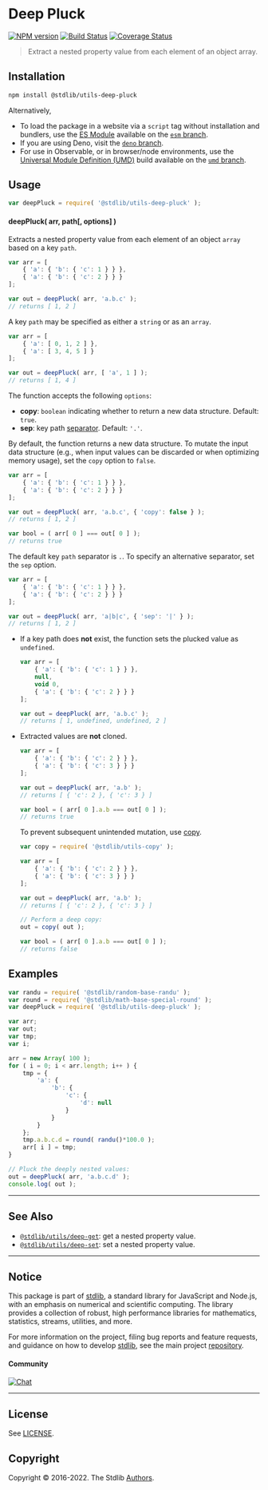 <!--

@license Apache-2.0

Copyright (c) 2018 The Stdlib Authors.

Licensed under the Apache License, Version 2.0 (the "License");
you may not use this file except in compliance with the License.
You may obtain a copy of the License at

   http://www.apache.org/licenses/LICENSE-2.0

Unless required by applicable law or agreed to in writing, software
distributed under the License is distributed on an "AS IS" BASIS,
WITHOUT WARRANTIES OR CONDITIONS OF ANY KIND, either express or implied.
See the License for the specific language governing permissions and
limitations under the License.

-->

# Deep Pluck

[![NPM version][npm-image]][npm-url] [![Build Status][test-image]][test-url] [![Coverage Status][coverage-image]][coverage-url] <!-- [![dependencies][dependencies-image]][dependencies-url] -->

> Extract a nested property value from each element of an object array.

<section class="intro">

</section>

<!-- /.intro -->

<section class="installation">

## Installation

```bash
npm install @stdlib/utils-deep-pluck
```

Alternatively,

-   To load the package in a website via a `script` tag without installation and bundlers, use the [ES Module][es-module] available on the [`esm` branch][esm-url].
-   If you are using Deno, visit the [`deno` branch][deno-url].
-   For use in Observable, or in browser/node environments, use the [Universal Module Definition (UMD)][umd] build available on the [`umd` branch][umd-url].

</section>

<section class="usage">

## Usage

```javascript
var deepPluck = require( '@stdlib/utils-deep-pluck' );
```

#### deepPluck( arr, path\[, options] )

Extracts a nested property value from each element of an object `array` based on a key `path`.

<!-- eslint-disable object-curly-newline, object-curly-spacing -->

```javascript
var arr = [
    { 'a': { 'b': { 'c': 1 } } },
    { 'a': { 'b': { 'c': 2 } } }
];

var out = deepPluck( arr, 'a.b.c' );
// returns [ 1, 2 ]
```

A key `path` may be specified as either a `string` or as an `array`.

<!-- eslint-disable object-curly-newline, object-curly-spacing -->

```javascript
var arr = [
    { 'a': [ 0, 1, 2 ] },
    { 'a': [ 3, 4, 5 ] }
];

var out = deepPluck( arr, [ 'a', 1 ] );
// returns [ 1, 4 ]
```

The function accepts the following `options`:

-   **copy**: `boolean` indicating whether to return a new data structure. Default: `true`.
-   **sep**: key path [separator][@stdlib/utils/deep-get]. Default: `'.'`.

By default, the function returns a new data structure. To mutate the input data structure (e.g., when input values can be discarded or when optimizing memory usage), set the `copy` option to `false`.

<!-- eslint-disable object-curly-newline, object-curly-spacing -->

```javascript
var arr = [
    { 'a': { 'b': { 'c': 1 } } },
    { 'a': { 'b': { 'c': 2 } } }
];

var out = deepPluck( arr, 'a.b.c', { 'copy': false } );
// returns [ 1, 2 ]

var bool = ( arr[ 0 ] === out[ 0 ] );
// returns true
```

The default key `path` separator is `.`. To specify an alternative separator, set the `sep` option.

<!-- eslint-disable object-curly-newline, object-curly-spacing -->

```javascript
var arr = [
    { 'a': { 'b': { 'c': 1 } } },
    { 'a': { 'b': { 'c': 2 } } }
];

var out = deepPluck( arr, 'a|b|c', { 'sep': '|' } );
// returns [ 1, 2 ]
```

</section>

<!-- /.usage -->

<section class="notes">

-   If a key path does **not** exist, the function sets the plucked value as `undefined`.

    <!-- eslint-disable object-curly-newline, object-curly-spacing -->

    ```javascript
    var arr = [
        { 'a': { 'b': { 'c': 1 } } },
        null,
        void 0,
        { 'a': { 'b': { 'c': 2 } } }
    ];

    var out = deepPluck( arr, 'a.b.c' );
    // returns [ 1, undefined, undefined, 2 ]
    ```

-   Extracted values are **not** cloned.

    <!-- eslint-disable object-curly-newline, object-curly-spacing -->

    ```javascript
    var arr = [
        { 'a': { 'b': { 'c': 2 } } },
        { 'a': { 'b': { 'c': 3 } } }
    ];

    var out = deepPluck( arr, 'a.b' );
    // returns [ { 'c': 2 }, { 'c': 3 } ]

    var bool = ( arr[ 0 ].a.b === out[ 0 ] );
    // returns true
    ```

    To prevent subsequent unintended mutation, use [copy][@stdlib/utils/copy].

    <!-- eslint-disable object-curly-newline, object-curly-spacing -->

    ```javascript
    var copy = require( '@stdlib/utils-copy' );

    var arr = [
        { 'a': { 'b': { 'c': 2 } } },
        { 'a': { 'b': { 'c': 3 } } }
    ];

    var out = deepPluck( arr, 'a.b' );
    // returns [ { 'c': 2 }, { 'c': 3 } ]

    // Perform a deep copy:
    out = copy( out );

    var bool = ( arr[ 0 ].a.b === out[ 0 ] );
    // returns false
    ```

</section>

<!-- /.notes -->

<section class="examples">

## Examples

<!-- eslint no-undef: "error" -->

```javascript
var randu = require( '@stdlib/random-base-randu' );
var round = require( '@stdlib/math-base-special-round' );
var deepPluck = require( '@stdlib/utils-deep-pluck' );

var arr;
var out;
var tmp;
var i;

arr = new Array( 100 );
for ( i = 0; i < arr.length; i++ ) {
    tmp = {
        'a': {
            'b': {
                'c': {
                    'd': null
                }
            }
        }
    };
    tmp.a.b.c.d = round( randu()*100.0 );
    arr[ i ] = tmp;
}

// Pluck the deeply nested values:
out = deepPluck( arr, 'a.b.c.d' );
console.log( out );
```

</section>

<!-- /.examples -->

<!-- Section for related `stdlib` packages. Do not manually edit this section, as it is automatically populated. -->

<section class="related">

* * *

## See Also

-   <span class="package-name">[`@stdlib/utils/deep-get`][@stdlib/utils/deep-get]</span><span class="delimiter">: </span><span class="description">get a nested property value.</span>
-   <span class="package-name">[`@stdlib/utils/deep-set`][@stdlib/utils/deep-set]</span><span class="delimiter">: </span><span class="description">set a nested property value.</span>

</section>

<!-- /.related -->

<!-- Section for all links. Make sure to keep an empty line after the `section` element and another before the `/section` close. -->


<section class="main-repo" >

* * *

## Notice

This package is part of [stdlib][stdlib], a standard library for JavaScript and Node.js, with an emphasis on numerical and scientific computing. The library provides a collection of robust, high performance libraries for mathematics, statistics, streams, utilities, and more.

For more information on the project, filing bug reports and feature requests, and guidance on how to develop [stdlib][stdlib], see the main project [repository][stdlib].

#### Community

[![Chat][chat-image]][chat-url]

---

## License

See [LICENSE][stdlib-license].


## Copyright

Copyright &copy; 2016-2022. The Stdlib [Authors][stdlib-authors].

</section>

<!-- /.stdlib -->

<!-- Section for all links. Make sure to keep an empty line after the `section` element and another before the `/section` close. -->

<section class="links">

[npm-image]: http://img.shields.io/npm/v/@stdlib/utils-deep-pluck.svg
[npm-url]: https://npmjs.org/package/@stdlib/utils-deep-pluck

[test-image]: https://github.com/stdlib-js/utils-deep-pluck/actions/workflows/test.yml/badge.svg?branch=main
[test-url]: https://github.com/stdlib-js/utils-deep-pluck/actions/workflows/test.yml?query=branch:main

[coverage-image]: https://img.shields.io/codecov/c/github/stdlib-js/utils-deep-pluck/main.svg
[coverage-url]: https://codecov.io/github/stdlib-js/utils-deep-pluck?branch=main

<!--

[dependencies-image]: https://img.shields.io/david/stdlib-js/utils-deep-pluck.svg
[dependencies-url]: https://david-dm.org/stdlib-js/utils-deep-pluck/main

-->

[umd]: https://github.com/umdjs/umd
[es-module]: https://developer.mozilla.org/en-US/docs/Web/JavaScript/Guide/Modules

[deno-url]: https://github.com/stdlib-js/utils-deep-pluck/tree/deno
[umd-url]: https://github.com/stdlib-js/utils-deep-pluck/tree/umd
[esm-url]: https://github.com/stdlib-js/utils-deep-pluck/tree/esm

[chat-image]: https://img.shields.io/gitter/room/stdlib-js/stdlib.svg
[chat-url]: https://gitter.im/stdlib-js/stdlib/

[stdlib]: https://github.com/stdlib-js/stdlib

[stdlib-authors]: https://github.com/stdlib-js/stdlib/graphs/contributors

[stdlib-license]: https://raw.githubusercontent.com/stdlib-js/utils-deep-pluck/main/LICENSE

[@stdlib/utils/copy]: https://github.com/stdlib-js/utils-copy

<!-- <related-links> -->

[@stdlib/utils/deep-get]: https://github.com/stdlib-js/utils-deep-get

[@stdlib/utils/deep-set]: https://github.com/stdlib-js/utils-deep-set

<!-- </related-links> -->

</section>

<!-- /.links -->
